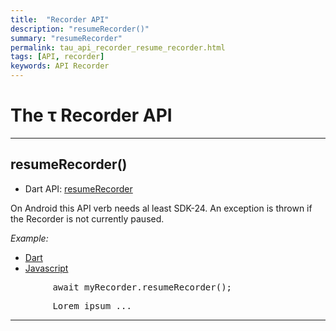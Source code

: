 ```yaml
---
title:  "Recorder API"
description: "resumeRecorder()"
summary: "resumeRecorder"
permalink: tau_api_recorder_resume_recorder.html
tags: [API, recorder]
keywords: API Recorder
---
```

# The &tau; Recorder API

--------------------------------------------------------------------------------------------------------------------------

## resumeRecorder()


- Dart API: [resumeRecorder](pages/flutter-sound/api/recorder/FlutterSoundRecorder/resumeRecorder.html)

On Android this API verb needs al least SDK-24.
An exception is thrown if the Recorder is not currently paused.

*Example:*
<ul id="profileTabs" class="nav nav-tabs">
    <li class="active"><a href="#dart" data-toggle="tab">Dart</a></li>
    <li><a href="#javascript" data-toggle="tab">Javascript</a></li>
</ul>
<div class="tab-content">

<div role="tabpanel" class="tab-pane active" id="dart">

<pre>
        await myRecorder.resumeRecorder();
</pre>

</div>

<div role="tabpanel" class="tab-pane" id="javascript">
<pre>
        Lorem ipsum ...
</pre>
</div>

</div>

---------------------------------------------------------------------------------------------------------------------------------
